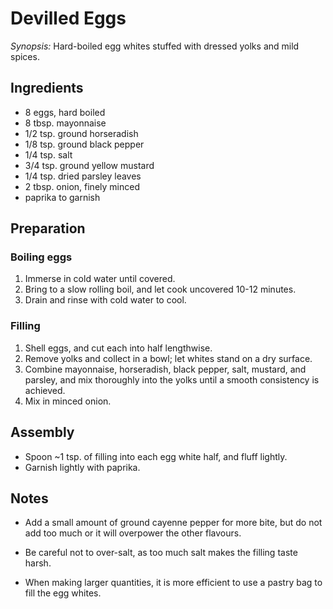 # Devilled Eggs

<!-- TODO: ![image](../img/devilled-eggs.jpg) -->

*Synopsis:* Hard-boiled egg whites stuffed with dressed yolks and mild spices.

## Ingredients

-  8 eggs, hard boiled
-  8 tbsp. mayonnaise
-  1/2 tsp. ground horseradish
-  1/8 tsp. ground black pepper
-  1/4 tsp. salt
-  3/4 tsp. ground yellow mustard
-  1/4 tsp. dried parsley leaves
-  2 tbsp. onion, finely minced
-  paprika to garnish


## Preparation

### Boiling eggs

1.  Immerse in cold water until covered.
2.  Bring to a slow rolling boil, and let cook uncovered 10-12 minutes.
3.  Drain and rinse with cold water to cool.

### Filling

1.  Shell eggs, and cut each into half lengthwise.
2.  Remove yolks and collect in a bowl; let whites stand on a dry surface.
3.  Combine mayonnaise, horseradish, black pepper, salt, mustard, and parsley,
    and mix thoroughly into the yolks until a smooth consistency is achieved.
4.  Mix in minced onion.

## Assembly

-  Spoon ~1 tsp. of filling into each egg white half, and fluff lightly.
-  Garnish lightly with paprika.


## Notes

*  Add a small amount of ground cayenne pepper for more bite, but do not add
   too much or it will overpower the other flavours.

*  Be careful not to over-salt, as too much salt makes the filling taste harsh.

*  When making larger quantities, it is more efficient to use a pastry bag to
   fill the egg whites.
   
